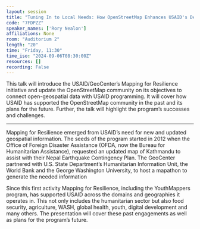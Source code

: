 ```yaml
---
layout: session
title: "Tuning In to Local Needs: How OpenStreetMap Enhances USAID's Development Programming"
code: "7FDPZZ"
speaker_names: ['Rory Nealon']
affiliations: None
room: "Auditorium 2"
length: "20"
time: "Friday, 11:30"
time_iso: "2024-09-06T08:30:00Z"
resources: []
recording: False
---
```


This talk will introduce the USAID/GeoCenter’s Mapping for Resilience initiative and update the OpenStreetMap community on its objectives to connect open-geospatial data with USAID programming.  It will cover how USAID has supported the OpenStreetMap community in the past and its plans for the future. Further, the talk will highlight the program’s successes and challenges.

<hr>

Mapping for Resilience emerged from USAID’s need for new and updated geospatial information.  The seeds of the program started in 2012 when the Office of Foreign Disaster Assistance (OFDA, now the Bureau for Humanitarian Assistance), requested an updated map of Kathmandu to assist with their Nepal Earthquake Contingency Plan. The GeoCenter partnered with U.S. State Department’s Humanitarian Information Unit, the World Bank and the George Washington University, to host a mapathon to generate the needed information

Since this first activity Mapping for Resilience, including the YouthMappers program, has supported USAID across the domains and geographies it operates in.  This not only includes the humanitarian sector but also food security, agriculture, WASH, global health, youth, digital development and many others.  The presentation will cover these past engagements as well as plans for the program’s future.

